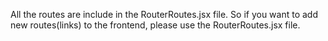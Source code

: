 All the routes are include in the RouterRoutes.jsx file. So if you want to add new routes(links) to the frontend, please use the RouterRoutes.jsx file.
